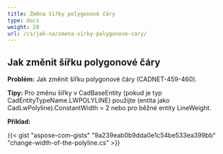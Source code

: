 ```yaml
---
title: Změna šířky polygonové čáry 
type: docs
weight: 20
url: /cs/jak-na/zmena-sirky-polygonove-cary/
---
```


## **Jak změnit šířku polygonové čáry**

**Problém:** Jak změnit šířku polygonové čáry (CADNET-459-460).

**Tipy:** Pro změnu šířky v CadBaseEntity (pokud je typ CadEntityTypeName.LWPOLYLINE) použijte (entita jako CadLwPolyline).ConstantWidth = 2 nebo pro běžné entity LineWeight.

**Příklad:**

{{< gist "aspose-com-gists" "9a239eab0b9dda0e1c54be533ea399bb" "change-width-of-the-polyline.cs" >}}
